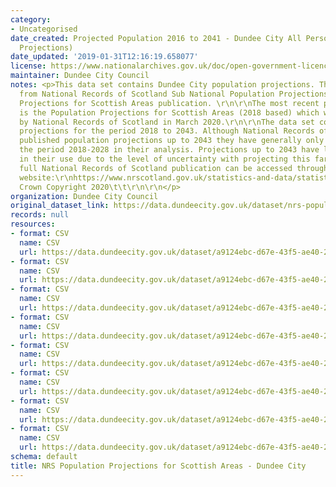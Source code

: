 ```yaml
---
category:
- Uncategorised
date_created: Projected Population 2016 to 2041 - Dundee City All Persons (2016 Based
  Projections)
date_updated: '2019-01-31T12:16:19.658077'
license: https://www.nationalarchives.gov.uk/doc/open-government-licence/version/3/
maintainer: Dundee City Council
notes: <p>This data set contains Dundee City population projections. The data is sourced
  from National Records of Scotland Sub National Population Projections - Population
  Projections for Scottish Areas publication. \r\n\r\nThe most recent publication
  is the Population Projections for Scottish Areas (2018 based) which was published
  by National Records of Scotland in March 2020.\r\n\r\nThe data set contains population
  projections for the period 2018 to 2043. Although National Records of Scotland have
  published population projections up to 2043 they have generally only commented on
  the period 2018-2028 in their analysis. Projections up to 2043 have limitations
  in their use due to the level of uncertainty with projecting this far ahead. \r\n\r\nThe
  full National Records of Scotland publication can be accessed through the following
  website:\r\nhttps://www.nrscotland.gov.uk/statistics-and-data/statistics/statistics-by-theme/population/population-projections/sub-national-population-projections/2018-based\r\n\xa9
  Crown Copyright 2020\t\t\r\n\r\n</p>
organization: Dundee City Council
original_dataset_link: https://data.dundeecity.gov.uk/dataset/nrs-population-projections-dundee-city
records: null
resources:
- format: CSV
  name: CSV
  url: https://data.dundeecity.gov.uk/dataset/a9124ebc-d67e-43f5-ae40-22a421d449d5/resource/c9248dbf-3fe9-4b40-897d-3329bc491e64/download/dundee_projected_population.csv
- format: CSV
  name: CSV
  url: https://data.dundeecity.gov.uk/dataset/a9124ebc-d67e-43f5-ae40-22a421d449d5/resource/bbaf15d7-ef0e-43b1-8ba4-cfe4d969730b/download/dundee_projections_persons_singleyrage.csv
- format: CSV
  name: CSV
  url: https://data.dundeecity.gov.uk/dataset/a9124ebc-d67e-43f5-ae40-22a421d449d5/resource/6b66b565-70fc-472f-93dc-d18f80df2053/download/dundee_projections_males_singleyrage.csv
- format: CSV
  name: CSV
  url: https://data.dundeecity.gov.uk/dataset/a9124ebc-d67e-43f5-ae40-22a421d449d5/resource/64c958d3-e5f0-43ef-843f-f26e0ada323c/download/dundee_projections_females_singleyrage.csv
- format: CSV
  name: CSV
  url: https://data.dundeecity.gov.uk/dataset/a9124ebc-d67e-43f5-ae40-22a421d449d5/resource/abdd7955-eeb7-418f-a118-b24763694547/download/dundee_persons.csv
- format: CSV
  name: CSV
  url: https://data.dundeecity.gov.uk/dataset/a9124ebc-d67e-43f5-ae40-22a421d449d5/resource/d55a21b7-7863-4454-ad69-f2b3e0cf423f/download/dundee_females_single_yr_age.csv
- format: CSV
  name: CSV
  url: https://data.dundeecity.gov.uk/dataset/a9124ebc-d67e-43f5-ae40-22a421d449d5/resource/51468b41-7ed4-4a75-8935-ae4215aad335/download/dundee_males_single_yr_age.csv
- format: CSV
  name: CSV
  url: https://data.dundeecity.gov.uk/dataset/a9124ebc-d67e-43f5-ae40-22a421d449d5/resource/584ac7e3-c710-4a4c-95b9-901797039f05/download/dundee_persons_single_yr_age.csv
schema: default
title: NRS Population Projections for Scottish Areas - Dundee City
---
```

